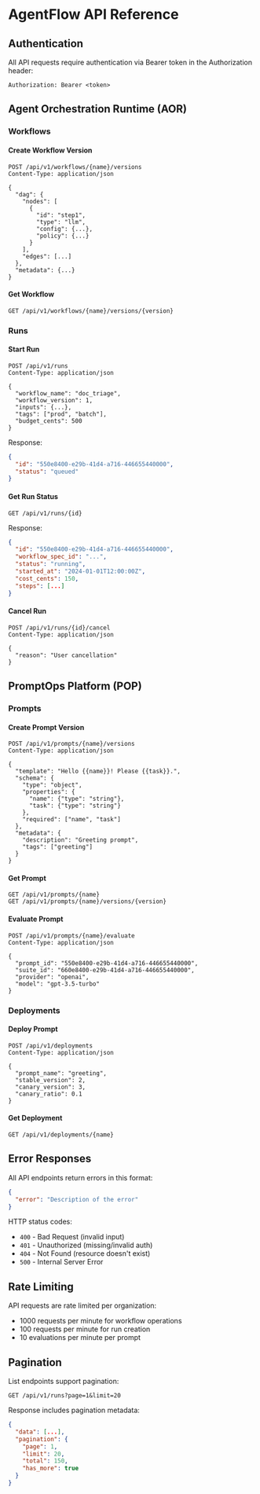 # AgentFlow API Reference

## Authentication

All API requests require authentication via Bearer token in the Authorization header:

```
Authorization: Bearer <token>
```

## Agent Orchestration Runtime (AOR)

### Workflows

#### Create Workflow Version
```http
POST /api/v1/workflows/{name}/versions
Content-Type: application/json

{
  "dag": {
    "nodes": [
      {
        "id": "step1",
        "type": "llm",
        "config": {...},
        "policy": {...}
      }
    ],
    "edges": [...]
  },
  "metadata": {...}
}
```

#### Get Workflow
```http
GET /api/v1/workflows/{name}/versions/{version}
```

### Runs

#### Start Run
```http
POST /api/v1/runs
Content-Type: application/json

{
  "workflow_name": "doc_triage",
  "workflow_version": 1,
  "inputs": {...},
  "tags": ["prod", "batch"],
  "budget_cents": 500
}
```

Response:
```json
{
  "id": "550e8400-e29b-41d4-a716-446655440000",
  "status": "queued"
}
```

#### Get Run Status
```http
GET /api/v1/runs/{id}
```

Response:
```json
{
  "id": "550e8400-e29b-41d4-a716-446655440000",
  "workflow_spec_id": "...",
  "status": "running",
  "started_at": "2024-01-01T12:00:00Z",
  "cost_cents": 150,
  "steps": [...]
}
```

#### Cancel Run
```http
POST /api/v1/runs/{id}/cancel
Content-Type: application/json

{
  "reason": "User cancellation"
}
```

## PromptOps Platform (POP)

### Prompts

#### Create Prompt Version
```http
POST /api/v1/prompts/{name}/versions
Content-Type: application/json

{
  "template": "Hello {{name}}! Please {{task}}.",
  "schema": {
    "type": "object",
    "properties": {
      "name": {"type": "string"},
      "task": {"type": "string"}
    },
    "required": ["name", "task"]
  },
  "metadata": {
    "description": "Greeting prompt",
    "tags": ["greeting"]
  }
}
```

#### Get Prompt
```http
GET /api/v1/prompts/{name}
GET /api/v1/prompts/{name}/versions/{version}
```

#### Evaluate Prompt
```http
POST /api/v1/prompts/{name}/evaluate
Content-Type: application/json

{
  "prompt_id": "550e8400-e29b-41d4-a716-446655440000",
  "suite_id": "660e8400-e29b-41d4-a716-446655440000",
  "provider": "openai",
  "model": "gpt-3.5-turbo"
}
```

### Deployments

#### Deploy Prompt
```http
POST /api/v1/deployments
Content-Type: application/json

{
  "prompt_name": "greeting",
  "stable_version": 2,
  "canary_version": 3,
  "canary_ratio": 0.1
}
```

#### Get Deployment
```http
GET /api/v1/deployments/{name}
```

## Error Responses

All API endpoints return errors in this format:

```json
{
  "error": "Description of the error"
}
```

HTTP status codes:
- `400` - Bad Request (invalid input)
- `401` - Unauthorized (missing/invalid auth)
- `404` - Not Found (resource doesn't exist)
- `500` - Internal Server Error

## Rate Limiting

API requests are rate limited per organization:
- 1000 requests per minute for workflow operations
- 100 requests per minute for run creation
- 10 evaluations per minute per prompt

## Pagination

List endpoints support pagination:

```http
GET /api/v1/runs?page=1&limit=20
```

Response includes pagination metadata:
```json
{
  "data": [...],
  "pagination": {
    "page": 1,
    "limit": 20,
    "total": 150,
    "has_more": true
  }
}
```
